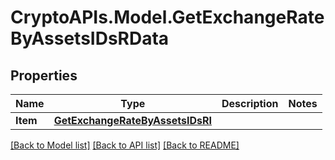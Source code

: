 # CryptoAPIs.Model.GetExchangeRateByAssetsIDsRData

## Properties

Name | Type | Description | Notes
------------ | ------------- | ------------- | -------------
**Item** | [**GetExchangeRateByAssetsIDsRI**](GetExchangeRateByAssetsIDsRI.md) |  | 

[[Back to Model list]](../README.md#documentation-for-models) [[Back to API list]](../README.md#documentation-for-api-endpoints) [[Back to README]](../README.md)


